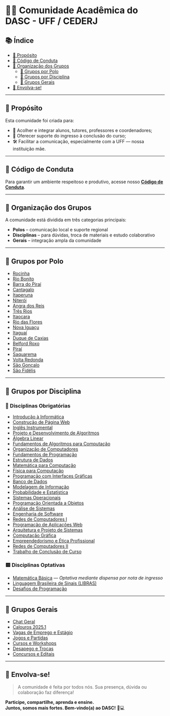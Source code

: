 # 👨‍💻 Comunidade Acadêmica do DASC - UFF / CEDERJ

## 📚 Índice

- [🎯 Propósito](#-propósito)
- [📜 Código de Conduta](#-código-de-conduta)
- [🧭 Organização dos Grupos](#-organização-dos-grupos)
  - [🏫 Grupos por Polo](#-grupos-por-polo)
  - [📘 Grupos por Disciplina](#-grupos-por-disciplina)
  - [💬 Grupos Gerais](#-grupos-gerais)
- [🚀 Envolva-se!](#-envolva-se)

---

## 🎯 Propósito

Esta comunidade foi criada para:

- 🤝 Acolher e integrar alunos, tutores, professores e coordenadores;
- 🧭 Oferecer suporte do ingresso à conclusão do curso;
- 🛠️ Facilitar a comunicação, especialmente com a UFF — nossa instituição mãe.

---

## 📜 Código de Conduta

Para garantir um ambiente respeitoso e produtivo, acesse nosso [**Código de Conduta**](https://abre.ai/codigo-de-conduta-dasc).

---

## 🧭 Organização dos Grupos

A comunidade está dividida em três categorias principais:

- **Polos** – comunicação local e suporte regional  
- **Disciplinas** – para dúvidas, troca de materiais e estudo colaborativo  
- **Gerais** – integração ampla da comunidade

---

## 🏫 Grupos por Polo

- [Rocinha](https://abre.ai/polo-rocinha-dasc)  
- [Rio Bonito](https://abre.ai/polo-rio-bonito-dasc)  
- [Barra do Piraí](https://abre.ai/polo-barra-do-pirai-dasc)  
- [Cantagalo](https://abre.ai/polo-cantagalo-dasc)  
- [Itaperuna](https://abre.ai/polo-itaperuna-dasc)  
- [Niterói](https://abre.ai/polo-niteroi-dasc)  
- [Angra dos Reis](https://abre.ai/polo-angra-dos-reis-dasc)  
- [Três Rios](https://abre.ai/polo-tres-rios-dasc)  
- [Itaocara](https://abre.ai/polo-itaocara-dasc)  
- [Rio das Flores](https://abre.ai/polo-rio-das-flores-dasc)  
- [Nova Iguaçu](https://abre.ai/polo-nova-iguacu-dasc)  
- [Itaguaí](https://abre.ai/polo-itaguai-dasc)  
- [Duque de Caxias](https://abre.ai/polo-duque-de-caxias-dasc)  
- [Belford Roxo](https://abre.ai/polo-belford-roxo-dasc)  
- [Piraí](https://abre.ai/polo-pirai-dasc)  
- [Saquarema](https://abre.ai/polo-saquarema-dasc)  
- [Volta Redonda](https://abre.ai/polo-volta-redonda-dasc)  
- [São Gonçalo](https://abre.ai/polo-sao-goncalo-dasc)
- [São Fidélis](https://abre.ai/polo-sao-fidelis-dasc)  

---

## 📘 Grupos por Disciplina

### 🔹 Disciplinas Obrigatórias

- [Introdução à Informática](https://abre.ai/disciplina-introducao-a-informatica-dasc)  
- [Construção de Página Web](https://abre.ai/disciplina-construcao-de-pagina-web-dasc)  
- [Inglês Instrumental](https://abre.ai/disciplina-ingles-instrumental-dasc)  
- [Projeto e Desenvolvimento de Algoritmos](https://abre.ai/disciplina-projeto-desenvolvimento-de-algoritmos-dasc)  
- [Álgebra Linear](https://abre.ai/disciplina-algebra-linear-dasc)  
- [Fundamentos de Algoritmos para Computação](https://abre.ai/disciplina-fundamentos-algoritmos-para-computacao-dasc)  
- [Organização de Computadores](https://abre.ai/disciplina-organizacao-de-computadores-dasc)  
- [Fundamentos de Programação](https://abre.ai/disciplina-fundamentos-programacao-dasc)  
- [Estrutura de Dados](https://abre.ai/disciplina-estrutura-de-dados-dasc)  
- [Matemática para Computação](https://abre.ai/disciplina-matematica-para-computacao-dasc)  
- [Física para Computação](https://abre.ai/disciplina-fisica-para-computacao-dasc)  
- [Programação com Interfaces Gráficas](https://abre.ai/disciplina-programacao-com-interfaces-graficas-dasc)  
- [Banco de Dados](https://abre.ai/disciplina-banco-de-dados-dasc)  
- [Modelagem de Informação](https://abre.ai/disciplina-modelagem-de-informacao-dasc)  
- [Probabilidade e Estatística](https://abre.ai/disciplina-probabilidade-e-estatistica-dasc)  
- [Sistemas Operacionais](https://abre.ai/disciplina-sistemas-operacionais-dasc)  
- [Programação Orientada a Objetos](https://abre.ai/disciplina-programacao-orientada-a-objetos-dasc)  
- [Análise de Sistemas](https://abre.ai/disciplina-analise-de-sistemas-dasc)  
- [Engenharia de Software](https://abre.ai/disciplina-engenharia-de-software-dasc)  
- [Redes de Computadores I](https://abre.ai/disciplina-redes-de-computadores-i-dasc)  
- [Programação de Aplicações Web](https://abre.ai/disciplina-programacao-de-aplicacoes-web-dasc)  
- [Arquitetura e Projeto de Sistemas](https://abre.ai/disciplina-arquitetura-e-projeto-de-sistemas-dasc)  
- [Computação Gráfica](https://abre.ai/disciplina-computacao-grafica-dasc)  
- [Empreendedorismo e Ética Profissional](https://abre.ai/disciplina-empreendedorismo-etica-profissional-dasc)  
- [Redes de Computadores II](https://abre.ai/disciplina-redes-de-computadores-ii-dasc)  
- [Trabalho de Conclusão de Curso](https://abre.ai/disciplina-trabalho-de-conclusao-de-curso-dasc)  

### 🟨 Disciplinas Optativas

- [Matemática Básica](https://abre.ai/disciplina-matematica-basica-dasc) — _Optativa mediante dispensa por nota de ingresso_  
- [Linguagem Brasileira de Sinais (LIBRAS)](https://abre.ai/disciplina-linguagem-brasileira-de-sinais-dasc)  
- [Desafios de Programação](https://abre.ai/disciplina-desafios-de-programacao-dasc)

---

## 💬 Grupos Gerais

- [Chat Geral](https://abre.ai/chat-geral-dasc)  
- [Calouros 2025.1](https://abre.ai/calouros-25-1-dasc)  
- [Vagas de Emprego e Estágio](https://abre.ai/vagas-emprego-e-estagio-dasc)  
- [Jogos e Partidas](https://abre.ai/jogos-partidas-dasc)  
- [Cursos e Workshops](https://abre.ai/cursos-workshps-dasc)  
- [Desapego e Trocas](https://abre.ai/desapego-trocas-dasc)
- [Concursos e Editais](https://abre.ai/concursos-editais-dasc)

---

## 🚀 Envolva-se!

> A comunidade é feita por todos nós. Sua presença, dúvida ou colaboração faz diferença!

**Participe, compartilhe, aprenda e ensine.  
Juntos, somos mais fortes. Bem-vindo(a) ao DASC!** 💙💻

